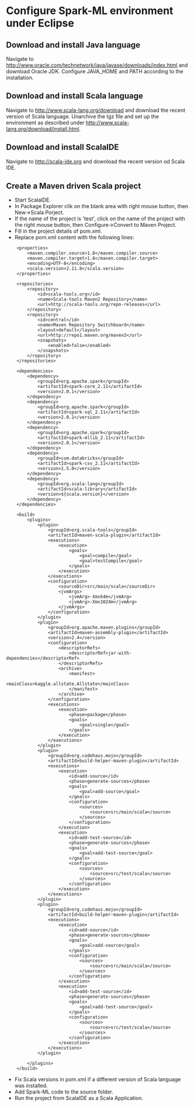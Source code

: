 # Configure Spark-ML environment under Eclipse

## Download and install Java language

Navigate to http://www.oracle.com/technetwork/java/javase/downloads/index.html and download Oracle JDK. Configure
JAVA_HOME and PATH according to the installation.

## Download and install Scala language

Navigate to http://www.scala-lang.org/download and download the recent version of Scala language. Unarchive the tgz file
and set up the environment as described under http://www.scala-lang.org/download/install.html.

## Download and install ScalaIDE

Navigate to http://scala-ide.org and download the recent version od Scala IDE.

## Create a Maven driven Scala project

- Start ScalaIDE.
- In Package Explorer clik on the blank area with right mouse button, then New->Scala Porject.
- If the name of the project is 'test', click on the name of the project with the right mouse button, then Configure->Convert to Maven Project.
- Fill in the project details of pom.xml.
- Replace pom.xml content with the following lines:
```
	<properties>
		<maven.compiler.source>1.8</maven.compiler.source>
		<maven.compiler.target>1.8</maven.compiler.target>
		<encoding>UTF-8</encoding>
		<scala.version>2.11.8</scala.version>
	</properties>

	<repositories>
		<repository>
			<id>scala-tools.org</id>
			<name>Scala-tools Maven2 Repository</name>
			<url>http://scala-tools.org/repo-releases</url>
		</repository>
		<repository>
			<id>central</id>
			<name>Maven Repository Switchboard</name>
			<layout>default</layout>
			<url>http://repo1.maven.org/maven2</url>
			<snapshots>
				<enabled>false</enabled>
			</snapshots>
		</repository>
	</repositories>

	<dependencies>
		<dependency>
			<groupId>org.apache.spark</groupId>
			<artifactId>spark-core_2.11</artifactId>
			<version>2.0.1</version>
		</dependency>
		<dependency>
			<groupId>org.apache.spark</groupId>
			<artifactId>spark-sql_2.11</artifactId>
			<version>2.0.1</version>
		</dependency>
		<dependency>
			<groupId>org.apache.spark</groupId>
			<artifactId>spark-mllib_2.11</artifactId>
			<version>2.0.1</version>
		</dependency>
		<dependency>
			<groupId>com.databricks</groupId>
			<artifactId>spark-csv_2.11</artifactId>
			<version>1.5.0</version>
		</dependency>
		<dependency>
			<groupId>org.scala-lang</groupId>
			<artifactId>scala-library</artifactId>
			<version>${scala.version}</version>
		</dependency>
	</dependencies>

	<build>
		<plugins>
			<plugin>
				<groupId>org.scala-tools</groupId>
				<artifactId>maven-scala-plugin</artifactId>
				<executions>
					<execution>
						<goals>
							<goal>compile</goal>
							<goal>testCompile</goal>
						</goals>
					</execution>
				</executions>
				<configuration>
					<sourceDir>src/main/scala</sourceDir>
					<jvmArgs>
						<jvmArg>-Xms64m</jvmArg>
						<jvmArg>-Xmx1024m</jvmArg>
					</jvmArgs>
				</configuration>
			</plugin>
			<plugin>
				<groupId>org.apache.maven.plugins</groupId>
				<artifactId>maven-assembly-plugin</artifactId>
				<version>2.4</version>
				<configuration>
					<descriptorRefs>
						<descriptorRef>jar-with-dependencies</descriptorRef>
					</descriptorRefs>
					<archive>
						<manifest>
							<mainClass>kaggle.allstate.Allstate</mainClass>
						</manifest>
					</archive>
				</configuration>
				<executions>
					<execution>
						<phase>package</phase>
						<goals>
							<goal>single</goal>
						</goals>
					</execution>
				</executions>
			</plugin>
			<plugin>
				<groupId>org.codehaus.mojo</groupId>
				<artifactId>build-helper-maven-plugin</artifactId>
				<executions>
					<execution>
						<id>add-source</id>
						<phase>generate-sources</phase>
						<goals>
							<goal>add-source</goal>
						</goals>
						<configuration>
							<sources>
								<source>src/main/scala</source>
							</sources>
						</configuration>
					</execution>
					<execution>
						<id>add-test-source</id>
						<phase>generate-sources</phase>
						<goals>
							<goal>add-test-source</goal>
						</goals>
						<configuration>
							<sources>
								<source>src/test/scala</source>
							</sources>
						</configuration>
					</execution>
				</executions>
			</plugin>
			<plugin>
				<groupId>org.codehaus.mojo</groupId>
				<artifactId>build-helper-maven-plugin</artifactId>
				<executions>
					<execution>
						<id>add-source</id>
						<phase>generate-sources</phase>
						<goals>
							<goal>add-source</goal>
						</goals>
						<configuration>
							<sources>
								<source>src/main/scala</source>
							</sources>
						</configuration>
					</execution>
					<execution>
						<id>add-test-source</id>
						<phase>generate-sources</phase>
						<goals>
							<goal>add-test-source</goal>
						</goals>
						<configuration>
							<sources>
								<source>src/test/scala</source>
							</sources>
						</configuration>
					</execution>
				</executions>
			</plugin>

		</plugins>
	</build>
```
- Fix Scala versions in pom.xml if a different version of Scala language was installed.
- Add Spark-ML code to the source folder.
- Run the project from ScalaIDE as a Scala Application.
